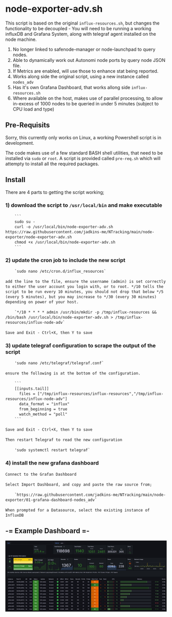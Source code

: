# node-exporter-adv.sh

This script is based on the original `influx-resources.sh`, but changes the functionality to be decoupled - You will need to be running a working influxDB and Grafana System, along with telegraf agent installed on the node machine.

1) No longer linked to safenode-manager or node-launchpad to query nodes.
2) Able to dynamically work out Autonomi node ports by query node JSON file.
3) If Metrics are enabled, will use those to enhance stat being reported.
4) Works along side the original script, using a new instance called `nodes_adv`
5) Has it's own Grafana Dashboard, that works allong side `influx-resources.sh`
6) Where available on the host, makes use of parallel processing, to allow in-excess of 1000 nodes to be queried in under 5 minutes (subject to CPU load and type)

## Pre-Requisits

Sorry, this currently only works on Linux, a working Powershell script is in development.

The code makes use of a few standard BASH shell utilities, that need to be installed via `sudo` or `root`.  A script is provided called `pre-req.sh` which will attempty to install all the required packages.

## Install

There are 4 parts to getting the script working;

### 1) download the script to `/usr/local/bin` and make executable
        
        ```
        sudo su -
        curl -o /usr/local/bin/node-exporter-adv.sh https://raw.githubusercontent.com/jadkins-me/NTracking/main/node-exporter/node-exporter-adv.sh
        chmod +x /usr/local/bin/node-exporter-adv.sh
        ```
        
### 2) update the cron job to include the new script

        `sudo nano /etc/cron.d/influx_resources`

    add the line to the file, ensure the username (admin) is set correctly to either the user account you login with, or to root. */10 tells the script to be run every 10 minutes, you should not drop that below */5 (every 5 minutes), but you may increase to */30 (every 30 minutes) depending on power of your host.

        `*/10 * * * * admin /usr/bin/mkdir -p /tmp/influx-resources && /bin/bash /usr/local/bin/node-exporter-adv.sh > /tmp/influx-resources/influx-node-adv`

    Save and Exit - Ctrl+X, then Y to save

### 3) update telegraf configuration to scrape the output of the script

        'sudo nano /etc/telegraf/telegraf.conf`

    ensure the following is at the bottom of the configuration.

        ```
        [[inputs.tail]]
          files = ["/tmp/influx-resources/influx-resources","/tmp/influx-resources/influx-node-adv"]
          data_format = "influx"
          from_beginning = true
          watch_method = "poll"
        ```
        
    Save and Exit - Ctrl+X, then Y to save

    Then restart Telegraf to read the new configuration
        
        'sudo systemctl restart telegraf`

### 4) install the new grafana dashboard

    Connect to the Grafan Dashboard

    Select Import Dashboard, and copy and paste the raw source from;

        `https://raw.githubusercontent.com/jadkins-me/NTracking/main/node-exporter/01-grafana-dashboard-nodes_adv`

    When prompted for a Datasource, select the existing instance of InfluxDB

## -= Example Dashboard =-

![screenshot](img/grafana-node-exporter-adv.JPG)
